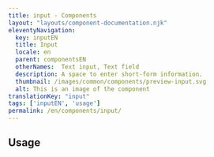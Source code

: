 ```yaml
---
title: input - Components
layout: "layouts/component-documentation.njk"
eleventyNavigation:
  key: inputEN
  title: Input
  locale: en
  parent: componentsEN
  otherNames:  Text input, Text field
  description: A space to enter short-form information.
  thumbnail: /images/common/components/preview-input.svg
  alt: This is an image of the component
translationKey: "input"
tags: ['inputEN', 'usage']
permalink: /en/components/input/
---
```


## Usage